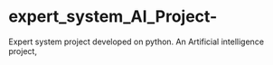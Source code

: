 # expert_system_AI_Project-
Expert system project developed on python. An Artificial intelligence project,
